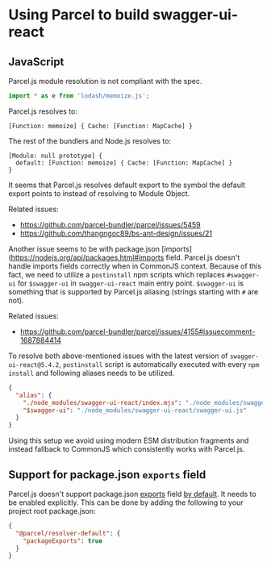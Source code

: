 # Using Parcel to build swagger-ui-react

## JavaScript

Parcel.js module resolution is not compliant with the spec.

```js
import * as e from 'lodash/memoize.js';
```

Parcel.js resolves to:

```
[Function: memoize] { Cache: [Function: MapCache] }
```

The rest of the bundlers and Node.js resolves to:

```
[Module: null prototype] {
  default: [Function: memoize] { Cache: [Function: MapCache] }
}
```

It seems that Parcel.js resolves default export to the symbol the default export points to
instead of resolving to Module Object.

Related issues:
- https://github.com/parcel-bundler/parcel/issues/5459
- https://github.com/thangngoc89/bs-ant-design/issues/21

Another issue seems to be with package.json [imports](https://nodejs.org/api/packages.html#imports field.
Parcel.js doesn't handle imports fields correctly when in CommonJS context.
Because of this fact, we need to utilize a `postinstall` npm scripts which replaces `#swagger-ui`
for `$swagger-ui` in `swagger-ui-react` main entry point. `$swagger-ui` is something
that is supported by Parcel.js aliasing (strings starting with `#` are not).

Related issues:
- https://github.com/parcel-bundler/parcel/issues/4155#issuecomment-1687884414

To resolve both above-mentioned issues with the latest version of `swagger-ui-react@5.4.2`, 
`postinstall` script is automatically executed with every `npm install` and following aliases needs
to be utilized.

```json
{
  "alias": {
    "./node_modules/swagger-ui-react/index.mjs": "./node_modules/swagger-ui-react/index.cjs",
    "$swagger-ui": "./node_modules/swagger-ui-react/swagger-ui.js"
  }
}
```

Using this setup we avoid using modern ESM distribution fragments and instead 
fallback to CommonJS which consistently works with Parcel.js.

## Support for package.json `exports` field

Parcel.js doesn't support package.json [exports](https://nodejs.org/api/packages.html#package-entry-points) field [by default](https://parceljs.org/blog/v2-9-0/#new-resolver). It needs to be enabled
explicitly. This can be done by adding the following to your project root package.json:

```json
{
  "@parcel/resolver-default": {
    "packageExports": true
  }
}
```